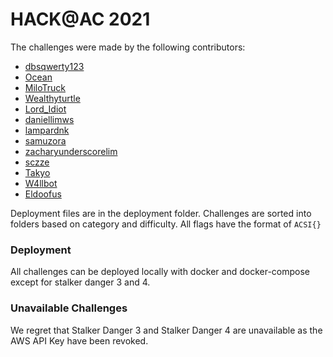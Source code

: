 # HACK@AC 2021

The challenges were made by the following contributors:

* [dbsqwerty123](https://github.com/dbsqwerty123/)
* [Ocean](https://github.com/oceankoh)
* [MiloTruck](https://github.com/MiloTruck)
* [Wealthyturtle](https://github.com/Wealthyturtle)
* [Lord_Idiot](https://github.com/lordidiot)
* [daniellimws](https://github.com/daniellimws)
* [lampardnk](https://github.com/lampardnk)
* [samuzora](https://github.com/samuzora)
* [zacharyunderscorelim](https://github.com/zacharyunderscorelim)
* [sczze](https://github.com/sczze)
* [Takyo](https://github.com/Tak-yo)
* [W4llbot](https://github.com/W4llbot)
* [Eldoofus](https://github.com/Eldoofus)

Deployment files are in the deployment folder. Challenges are sorted into folders based on category and difficulty. All flags have the format of `ACSI{}`

### Deployment

All challenges can be deployed locally with docker and docker-compose except for stalker danger 3 and 4. 

### Unavailable Challenges

We regret that Stalker Danger 3 and Stalker Danger 4 are unavailable as the AWS API Key have been revoked. 
